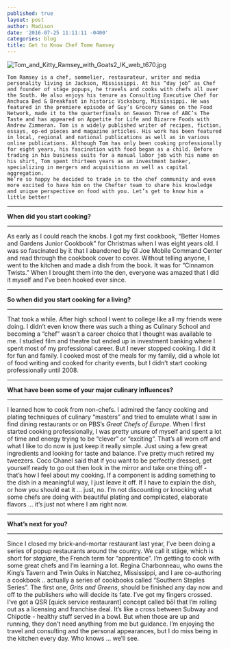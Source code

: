 ```yaml
---
published: true
layout: post
author: Madison
date: '2016-07-25 11:11:11 -0400'
categories: blog
title: Get to Know Chef Tome Ramsey
---
```

![Tom_and_Kitty_Ramsey_with_Goats2_IK_web_t670.jpg]({{site.baseurl}}/img/Tom_and_Kitty_Ramsey_with_Goats2_IK_web_t670.jpg)


	Tom Ramsey is a chef, sommelier, restaurateur, writer and media personality living in Jackson, Mississippi. At his “day job” as Chef and founder of stäge popups, he travels and cooks with chefs all over the South. He also enjoys his tenure as Consulting Executive Chef for Anchuca Bed & Breakfast in historic Vicksburg, Mississippi. He was featured in the premiere episode of Guy’s Grocery Games on the Food Network, made it to the quarterfinals on Season Three of ABC’s The Taste and has appeared on Appetite for Life and Bizarre Foods with Andrew Zimmeran. Tom is a widely published writer of recipes, fiction, essays, op-ed pieces and magazine articles. His work has been featured in local, regional and national publications as well as in various online publications. Although Tom has only been cooking professionally for eight years, his fascination with food began as a child. Before trading in his business suits for a manual labor job with his name on his shirt, Tom spent thirteen years as an investment banker, specializing in mergers and acquisitions as well as capital aggregation. 
	We’re so happy he decided to trade in to the chef community and even more excited to have him on the Chefter team to share his knowledge and unique perspective on food with you. Let’s get to know him a little better!

***

**When did you start cooking?**

***

As early as I could reach the knobs. I got my first cookbook, “Better Homes and Gardens Junior Cookbook” for Christmas when I was eight years old. I was so fascinated by it that I abandoned by GI Joe Mobile Command Center and read through the cookbook cover to cover. Without telling anyone, I went to the kitchen and made a dish from the book. It was for “Cinnamon Twists.” When I brought them into the den, everyone was amazed that I did it myself and I’ve been hooked ever since.

***

**So when did you start cooking for a living?**

***

That took a while. After high school I went to college like all my friends were doing. I didn’t even know there was such a thing as Culinary School and becoming a “chef” wasn’t a career choice that I thought was available to me. I studied film and theatre but ended up in investment banking where I spent most of my professional career. But I never stopped cooking. I did it for fun and family. I cooked most of the meals for my family, did a whole lot of food writing and cooked for charity events, but I didn’t start cooking professionally until 2008.

***

**What have been some of your major culinary influences?**

***

I learned how to cook from non-chefs. I admired the fancy cooking and plating techniques of culinary “masters” and tried to emulate what I saw in find dining restaurants or on PBS’s _Great Chefs of Europe_. When I first started cooking professionally, I was pretty unsure of myself and spent a lot of time and energy trying to be “clever” or “exciting”. That’s all worn off and what I like to do now is just keep it really simple. Just using a few great ingredients and looking for taste and balance. I’ve pretty much retired my tweezers. Coco Chanel said that if you want to be perfectly dressed, get yourself ready to go out then look in the mirror and take one thing off - that’s how I feel about my cooking. If a component is adding something to the dish in a meaningful way, I just leave it off. If I have to explain the dish, or how you should eat it … just, no. I’m not discounting or knocking what some chefs are doing with beautiful plating and complicated, elaborate flavors … it’s just not where I am right now. 

***

**What’s next for you?**

***

Since I closed my brick-and-mortar restaurant last year, I’ve been doing a series of popup restaurants around the country. We call it stäge, which is short for _stagiare_, the French term for “apprentice”. I’m getting to cook with some great chefs and I’m learning a lot. Regina Charbonneau, who owns the King’s Tavern and Twin Oaks in Natchez, Mississippi, and I are co-authoring a cookbook .. actually a series of cookbooks called “Southern Staples Series”. The first one, _Grits and Greens_, should be finished any day now and off to the publishers who will decide its fate. I’ve got my fingers crossed. I’ve got a QSR [quick service restaurant] concept called bōl that I’m rolling out as a licensing and franchise deal. It’s like a cross between Subway and Chipotle - healthy stuff served in a bowl. But when those are up and running, they don’t need anything from me but guidance. I’m enjoying the travel and consulting and the personal appearances, but I do miss being in the kitchen every day. Who knows … we’ll see.
